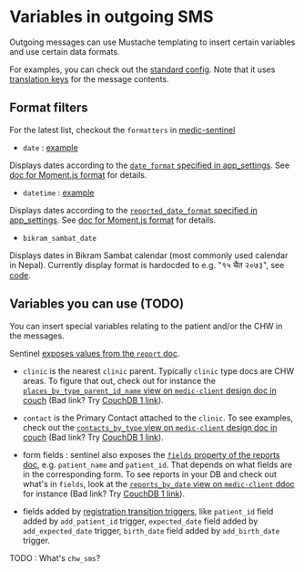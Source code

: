# Variables in outgoing SMS

Outgoing messages can use Mustache templating to insert certain variables and use certain data formats.

For examples, you can check out the [standard config](https://github.com/medic/medic-projects/blob/master/default-sms-workflow/standard/app_settings.json).
Note that it uses [translation keys](https://github.com/medic/medic-webapp/blob/master/translations/messages-en.properties) for the message contents.

## Format filters
For the latest list, checkout the `formatters` in [medic-sentinel](https://github.com/medic/medic-sentinel/blob/master/lib/template.js#L18)

 - `date` : [example](https://github.com/medic/medic-webapp/blob/master/translations/messages-en.properties#L822)

Displays dates according to the [`date_format` specified in app_settings](https://github.com/medic/medic-projects/blob/master/default-sms-workflow/standard/app_settings.json#L31). See [doc for Moment.js format](https://momentjs.com/docs/#/parsing/string-format/) for details.

 - `datetime` : [example](https://github.com/medic/medic-webapp/blob/master/translations/messages-en.properties#L372)

Displays dates according to the [`reported_date_format` specified in app_settings](https://github.com/medic/medic-projects/blob/master/default-sms-workflow/standard/app_settings.json#L32). See [doc for Moment.js format](https://momentjs.com/docs/#/parsing/string-format/) for details.

 - `bikram_sambat_date` 
 
 Displays dates in Bikram Sambat calendar (most commonly used calendar in Nepal). Currently display format is hardocded to e.g. "१५ चैत २०७३", see [code](https://github.com/medic/medic-sentinel/blob/master/lib/template.js#L21).


## Variables you can use (TODO)
You can insert special variables relating to the patient and/or the CHW in the messages.

Sentinel [exposes values from the `report` doc](https://github.com/medic/medic-sentinel/blob/master/lib/messages.js#L74).

 - `clinic` is the nearest `clinic` parent. Typically  `clinic` type docs are CHW areas. 
To figure that out, check out for instance the [`places_by_type_parent_id_name` view on `medic-client` design doc in couch](http://localhost:5984/_utils/#/database/medic/_design/medic/_view/places_by_type_parent_id_name) (Bad link? Try [CouchDB 1 link](http://localhost:5984/_couch/_utils/database.html?medic/_design/medic/_view/places_by_type_parent_id_name)). 

 - `contact` is the Primary Contact attached to the `clinic`. 
To see examples, check out the [`contacts_by_type` view on `medic-client` design doc in couch](http://localhost:5984/_utils/#/database/medic/_design/medic-client/_view/contacts_by_type) (Bad link? Try [CouchDB 1 link](http://localhost:5984/_couch/_utils/database.html?medic/_design/medic-client/_view/contacts_by_type)). 

 - form fields : sentinel also exposes the [`fields` property of the reports doc](https://github.com/medic/medic-sentinel/blob/master/lib/messages.js#L84), e.g. `patient_name` and `patient_id`. That depends on what fields are in the corresponding form. To see reports in your DB and check out what's in `fields`, look at the [`reports_by_date` view on `medic-client` ddoc](http://localhost:5984/_couch/_utils/database.html?medic/_design/medic-client/_view/reports_by_date) for instance (Bad link? Try [CouchDB 1 link](http://localhost:5984/_couch/_utils/database.html?medic/_design/medic-client/_view/reports_by_date)). 
 
 - fields added by [registration transition triggers](https://github.com/medic/medic-sentinel/blob/master/transitions/registration.js#L285), like `patient_id` field added by `add_patient_id` trigger, `expected_date` field added by `add_expected_date` trigger, `birth_date` field added by `add_birth_date` trigger.

TODO : What's `chw_sms`? 
